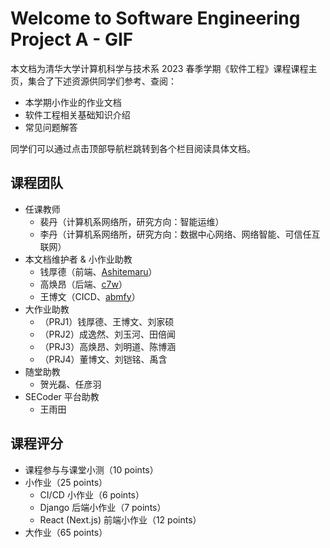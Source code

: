 # Welcome to Software Engineering Project A - GIF

本文档为清华大学计算机科学与技术系 2023 春季学期《软件工程》课程课程主页，集合了下述资源供同学们参考、查阅：

- 本学期小作业的作业文档
- 软件工程相关基础知识介绍
- 常见问题解答

同学们可以通过点击顶部导航栏跳转到各个栏目阅读具体文档。

## 课程团队

- 任课教师
    - 裴丹（计算机系网络所，研究方向：智能运维）
    - 李丹（计算机系网络所，研究方向：数据中心网络、网络智能、可信任互联网）
- 本文档维护者 & 小作业助教
    - 钱厚德（前端、[Ashitemaru](https://ashitemaru.github.io)）
    - 高焕昂（后端、[c7w](https://c7w.tech)）
    - 王博文（CICD、[abmfy](https://abmfy.github.io)）
- 大作业助教
    - （PRJ1）钱厚德、王博文、刘家硕
    - （PRJ2）成逸然、刘玉河、田倍闻
    - （PRJ3）高焕昂、刘明道、陈博涵
    - （PRJ4）董博文、刘铠铭、禹含
- 随堂助教
    - 贺光磊、任彦羽
- SECoder 平台助教
    - 王雨田

## 课程评分

- 课程参与与课堂小测（10 points）
- 小作业（25 points）
    - CI/CD 小作业（6 points）
    - Django 后端小作业（7 points）
    - React (Next.js) 前端小作业（12 points）
- 大作业（65 points）
